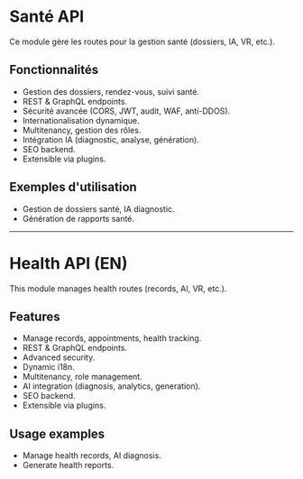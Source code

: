 # Santé API

Ce module gère les routes pour la gestion santé (dossiers, IA, VR, etc.).

## Fonctionnalités
- Gestion des dossiers, rendez-vous, suivi santé.
- REST & GraphQL endpoints.
- Sécurité avancée (CORS, JWT, audit, WAF, anti-DDOS).
- Internationalisation dynamique.
- Multitenancy, gestion des rôles.
- Intégration IA (diagnostic, analyse, génération).
- SEO backend.
- Extensible via plugins.

## Exemples d'utilisation
- Gestion de dossiers santé, IA diagnostic.
- Génération de rapports santé.

---

# Health API (EN)

This module manages health routes (records, AI, VR, etc.).

## Features
- Manage records, appointments, health tracking.
- REST & GraphQL endpoints.
- Advanced security.
- Dynamic i18n.
- Multitenancy, role management.
- AI integration (diagnosis, analytics, generation).
- SEO backend.
- Extensible via plugins.

## Usage examples
- Manage health records, AI diagnosis.
- Generate health reports.
